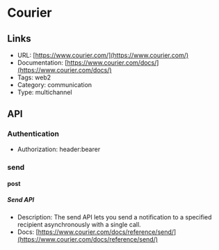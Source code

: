 # Courier

## Links

* URL: [https://www.courier.com/](https://www.courier.com/)
* Documentation: [https://www.courier.com/docs/](https://www.courier.com/docs/)
* Tags: web2
* Category: communication
* Type: multichannel

## API

### Authentication

* Authorization: header:bearer

### send

#### post

##### Send API

* Description: The send API lets you send a notification to a specified recipient asynchronously with a single call.
* Docs: [https://www.courier.com/docs/reference/send/](https://www.courier.com/docs/reference/send/)
